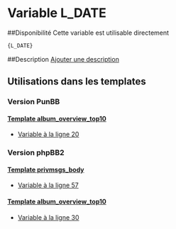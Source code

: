 # Variable L_DATE

##Disponibilité
Cette variable est utilisable directement

```html
{L_DATE}
```

##Description
[Ajouter une description](https://fa-tvars.appspot.com/var/L_DATE)

## Utilisations dans les templates

### Version PunBB

#### [Template album_overview_top10](punbb/album_overview_top10.md#readme)
* [Variable &agrave; la ligne 20](../punbb/album_overview_top10.tpl#L20)

### Version phpBB2

#### [Template privmsgs_body](subsilver/privmsgs_body.md#readme)
* [Variable &agrave; la ligne 57](../subsilver/privmsgs_body.tpl#L57)

#### [Template album_overview_top10](subsilver/album_overview_top10.md#readme)
* [Variable &agrave; la ligne 30](../subsilver/album_overview_top10.tpl#L30)